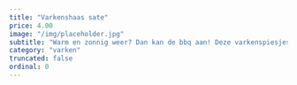 ```yaml
---
title: "Varkenshaas sate"
price: 4.00
image: "/img/placeholder.jpg"
subtitle: "Warm en zonnig weer? Dan kan de bbq aan! Deze varkenspiesjes zijn precies wat je nodig hebt voor op de bbq of grill. Heerlijk mals van smaak en gecombineerd met paprika en ui."
category: "varken"
truncated: false
ordinal: 0
---
```

